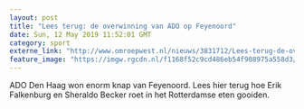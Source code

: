 ```yaml
---
layout: post
title: "Lees terug: de overwinning van ADO op Feyenoord"
date: Sun, 12 May 2019 11:52:01 GMT
category: sport
externe_link: "http://www.omroepwest.nl/nieuws/3831712/Lees-terug-de-overwinning-van-ADO-op-Feyenoord"
feature_image: "https://imgw.rgcdn.nl/f1168f52c9cd486eb54f908975a558d3/opener/3831725.jpg"
---
```


ADO Den Haag won enorm knap van Feyenoord. Lees hier terug hoe Erik Falkenburg en Sheraldo Becker roet in het Rotterdamse eten gooiden.
